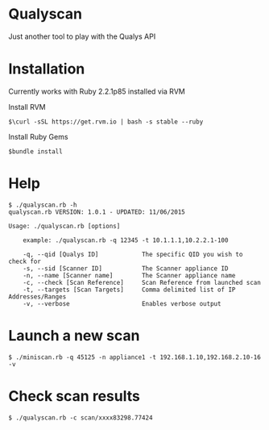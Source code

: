 # Qualyscan
Just another tool to play with the Qualys API

# Installation
Currently works with Ruby 2.2.1p85 installed via RVM

Install RVM

    $\curl -sSL https://get.rvm.io | bash -s stable --ruby

Install Ruby Gems

    $bundle install

# Help
    $ ./qualyscan.rb -h
    qualyscan.rb VERSION: 1.0.1 - UPDATED: 11/06/2015

    Usage: ./qualyscan.rb [options]

        example: ./qualyscan.rb -q 12345 -t 10.1.1.1,10.2.2.1-100

        -q, --qid [Qualys ID]            The specific QID you wish to check for
        -s, --sid [Scanner ID]           The Scanner appliance ID
        -n, --name [Scanner name]        The Scanner appliance name
        -c, --check [Scan Reference]     Scan Reference from launched scan
        -t, --targets [Scan Targets]     Comma delimited list of IP Addresses/Ranges
        -v, --verbose                    Enables verbose output

# Launch a new scan
    $ ./miniscan.rb -q 45125 -n appliance1 -t 192.168.1.10,192.168.2.10-16 -v

# Check scan results
    $ ./qualyscan.rb -c scan/xxxx83298.77424
